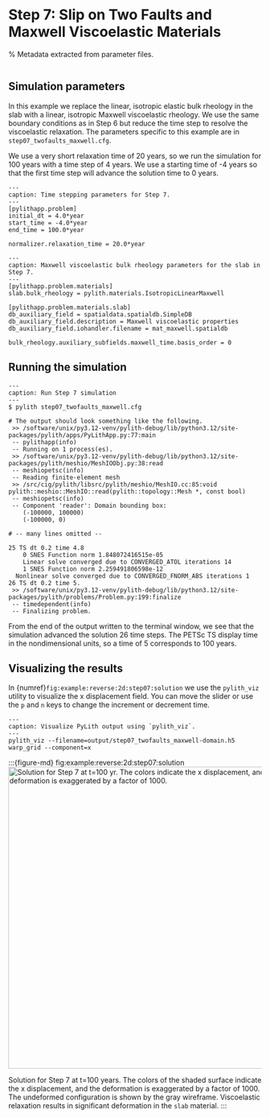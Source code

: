 # Step 7: Slip on Two Faults and Maxwell Viscoelastic Materials

% Metadata extracted from parameter files.
```{include} step07_twofaults_maxwell-synopsis.md
```

## Simulation parameters

In this example we replace the linear, isotropic elastic bulk rheology in the slab with a linear, isotropic Maxwell viscoelastic rheology.
We use the same boundary conditions as in Step 6 but reduce the time step to resolve the viscoelastic relaxation.
The parameters specific to this example are in `step07_twofaults_maxwell.cfg`.

We use a very short relaxation time of 20 years, so we run the simulation for 100 years with a time step of 4 years.
We use a starting time of -4 years so that the first time step will advance the solution time to 0 years.

```{code-block} cfg
---
caption: Time stepping parameters for Step 7.
---
[pylithapp.problem]
initial_dt = 4.0*year
start_time = -4.0*year
end_time = 100.0*year

normalizer.relaxation_time = 20.0*year
```

```{code-block} cfg
---
caption: Maxwell viscoelastic bulk rheology parameters for the slab in Step 7.
---
[pylithapp.problem.materials]
slab.bulk_rheology = pylith.materials.IsotropicLinearMaxwell

[pylithapp.problem.materials.slab]
db_auxiliary_field = spatialdata.spatialdb.SimpleDB
db_auxiliary_field.description = Maxwell viscoelastic properties
db_auxiliary_field.iohandler.filename = mat_maxwell.spatialdb

bulk_rheology.auxiliary_subfields.maxwell_time.basis_order = 0
```

## Running the simulation

```{code-block} console
---
caption: Run Step 7 simulation
---
$ pylith step07_twofaults_maxwell.cfg

# The output should look something like the following.
 >> /software/unix/py3.12-venv/pylith-debug/lib/python3.12/site-packages/pylith/apps/PyLithApp.py:77:main
 -- pylithapp(info)
 -- Running on 1 process(es).
 >> /software/unix/py3.12-venv/pylith-debug/lib/python3.12/site-packages/pylith/meshio/MeshIOObj.py:38:read
 -- meshiopetsc(info)
 -- Reading finite-element mesh
 >> /src/cig/pylith/libsrc/pylith/meshio/MeshIO.cc:85:void pylith::meshio::MeshIO::read(pylith::topology::Mesh *, const bool)
 -- meshiopetsc(info)
 -- Component 'reader': Domain bounding box:
    (-100000, 100000)
    (-100000, 0)

# -- many lines omitted --

25 TS dt 0.2 time 4.8
    0 SNES Function norm 1.848072416515e-05
    Linear solve converged due to CONVERGED_ATOL iterations 14
    1 SNES Function norm 2.259491806598e-12
  Nonlinear solve converged due to CONVERGED_FNORM_ABS iterations 1
26 TS dt 0.2 time 5.
 >> /software/unix/py3.12-venv/pylith-debug/lib/python3.12/site-packages/pylith/problems/Problem.py:199:finalize
 -- timedependent(info)
 -- Finalizing problem.
```

From the end of the output written to the terminal window, we see that the simulation advanced the solution 26 time steps.
The PETSc TS display time in the nondimensional units, so a time of 5 corresponds to 100 years.

## Visualizing the results

In {numref}`fig:example:reverse:2d:step07:solution` we use the `pylith_viz` utility to visualize the x displacement field.
You can move the slider or use the `p` and `n` keys to change the increment or decrement time.

```{code-block} console
---
caption: Visualize PyLith output using `pylith_viz`.
---
pylith_viz --filename=output/step07_twofaults_maxwell-domain.h5 warp_grid --component=x
```

:::{figure-md} fig:example:reverse:2d:step07:solution
<img src="figs/step07-solution.*" alt="Solution for Step 7 at t=100 yr. The colors indicate the x displacement, and the deformation is exaggerated by a factor of 1000." width="600px"/>

Solution for Step 7 at t=100 years.
The colors of the shaded surface indicate the x displacement, and the deformation is exaggerated by a factor of 1000.
The undeformed configuration is shown by the gray wireframe.
Viscoelastic relaxation results in significant deformation in the `slab` material.
:::
